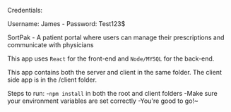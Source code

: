 Credentials:

Username: James - Password: Test123$




SortPak - A patient portal where users can manage their prescriptions and communicate with physicians

This app uses `React` for the front-end and `Node/MYSQL` for the back-end.

This app contains both the server and client in the same folder. The client side app is in the /client folder.

Steps to run:
-`npm install` in both the root and client folders
-Make sure your environment variables are set correctly
-You're good to go!~
